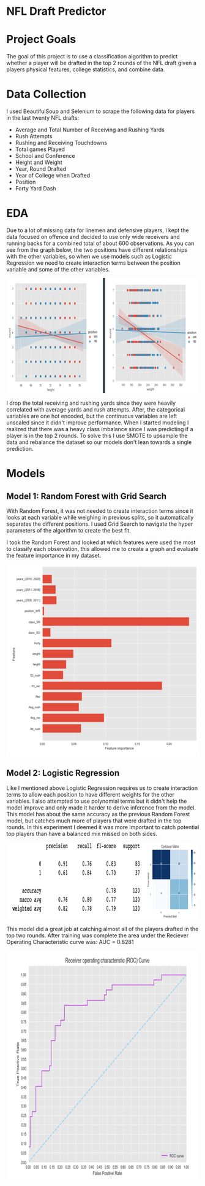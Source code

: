 # NFL Draft Predictor

# Project Goals

The goal of this project is to use a classification algorithm to predict whether a player will be drafted in the top 2 rounds of the NFL draft given a players physical features, college statistics, and combine data. 

# Data Collection

I used BeautifulSoup and Selenium to scrape the following data for players in the last twenty NFL drafts:
- Average and Total Number of Receiving and Rushing Yards
- Rush Attempts
- Rushing and Receiving Touchdowns
- Total games Played
- School and Conference
- Height and Weight
- Year, Round Drafted
- Year of College when Drafted
- Position
- Forty Yard Dash

# EDA

Due to a lot of missing data for linemen and defensive players, I kept the data focused on offence and decided to use only wide receivers and running backs for a combined total of about 600 observations. As you can see from the graph below, the two positions have different relationships with the other variables, so when we use models such as Logistic Regression we need to create interaction terms between the position variable and some of the other variables.
<p align="center">
<img src="https://github.com/jmt0221/NFL-Draft-Predictor/blob/master/images/interaction.png" width="800" height="300">
</p>

I drop the total receiving and rushing yards since they were heavily correlated with average yards and rush attempts. After, the categorical variables are one hot encoded, but the continuous variables are left unscaled since it didn't improve performance. When I started modeling I realized that there was a heavy class imbalance since I was predicting if a player is in the top 2 rounds. To solve this I use SMOTE to upsample the data and rebalance the dataset so our models don't lean towards a single prediction.


# Models

## Model 1: Random Forest with Grid Search

With Random Forest, it was not needed to create interaction terms since it looks at each variable while weighing in previous splits, so it automatically separates the different positions. I used Grid Search to navigate the hyper parameters of the algorithm to create the best fit.

I took the Random Forest and looked at which features were used the most to classify each observation, this allowed me to create a graph and evaluate the feature importance in my dataset.

<p align="center">
<img src="https://github.com/jmt0221/NFL-Draft-Predictor/blob/master/images/feature_importance.png" width="600" height="500">
</p>

## Model 2: Logistic Regression

Like I mentioned above Logistic Regression requires us to create interaction terms to allow each position to have different weights for the other variables. I also attempted to use polynomial terms but it didn't help the model improve and only made it harder to derive inference from the model. This model has about the same accuracy as the previous Random Forest model, but catches much more of players that were drafted in the top rounds. In this experiment I deemed it was more important to catch potential top players than have a balanced mix missed on both sides.


<p align="center">
<img src="https://github.com/jmt0221/NFL-Draft-Predictor/blob/master/images/logistic_reg.png" width="800" height="200">
</p>

This model did a great job at catching almost all of the players drafted in the top two rounds. After training was complete the area under the Reciever Operating Characteristic curve was: AUC = 0.8281

<p align="center">
<img src="https://github.com/jmt0221/NFL-Draft-Predictor/blob/master/images/roc.png" width="700" height="600">
</p>
